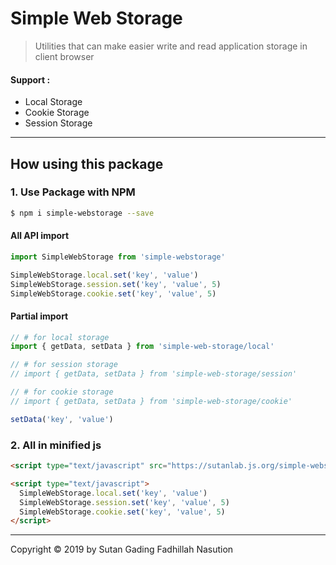 # Simple Web Storage
> Utilities that can make easier write and read application storage in client browser

#### Support :
- Local Storage
- Cookie Storage
- Session Storage
---

## How using this package

### 1. Use Package with NPM

```bash
$ npm i simple-webstorage --save
```

#### All API import

```js
import SimpleWebStorage from 'simple-webstorage'

SimpleWebStorage.local.set('key', 'value')
SimpleWebStorage.session.set('key', 'value', 5)
SimpleWebStorage.cookie.set('key', 'value', 5)
```

#### Partial import

```js
// # for local storage
import { getData, setData } from 'simple-web-storage/local'

// # for session storage
// import { getData, setData } from 'simple-web-storage/session'

// # for cookie storage
// import { getData, setData } from 'simple-web-storage/cookie'

setData('key', 'value')
```

### 2. All in minified js

```html
<script type="text/javascript" src="https://sutanlab.js.org/simple-webstorage/bundle/simple-webstorage.min.js"></script>

<script type="text/javascript">
  SimpleWebStorage.local.set('key', 'value')
  SimpleWebStorage.session.set('key', 'value', 5)
  SimpleWebStorage.cookie.set('key', 'value', 5)
</script>
```
---

Copyright © 2019 by Sutan Gading Fadhillah Nasution